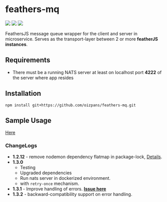 # feathers-mq
<img src="https://img.shields.io/github/tag/oizpans/feathers-mq.svg" /> <img src="https://img.shields.io/npm/v/@feathersjs/feathers.svg?label=@feathersjs/feathers" /> <img src="https://img.shields.io/npm/v/nats.svg?label=nats" />

FeathersJS message queue wrapper for the client and server in microservice.
Serves as the transport-layer between 2 or more **featherJS instances**.

## Requirements
* There must be a running NATS server at least on localhost port **4222** of the server where app resides

## Installation
```ssh
npm install git+https://github.com/oizpans/feathers-mq.git
```

## Sample Usage
[Here](./sample-here.md)

### ChangeLogs
- **1.2.12** - remove nodemon dependency flatmap in package-lock, [Details](https://www.theregister.co.uk/2018/11/26/npm_repo_bitcoin_stealer/).
- **1.3.0**
  - Testing
  - Upgraded dependencies
  - Run nats server in dockerized environment.
  - with `retry-once` mechanism.
- **1.3.1** - Improve handling of errors. **[Issue here](https://github.com/oizpans/feathers-mq/issues/41)**
- **1.3.2** - backward-compatibility support on error handling.
